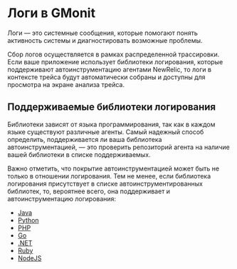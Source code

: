 # Логи в GMonit

Логи — это системные сообщения, которые помогают понять активность системы и диагностировать возможные проблемы.

Сбор логов осуществляется в рамках распределенной трассировки. Если ваше приложение использует библиотеки логирования, которые поддерживают автоинструментацию агентами NewRelic, то логи в контексте трейса будут автоматически собраны и доступны для просмотра на экране анализа трейса.

## Поддерживаемые библиотеки логирования

Библиотеки зависят от языка программирования, так как в каждом языке существуют различные агенты. Самый надежный способ определить, поддерживается ли ваша библиотека автоинструментацией, — это проверить репозиторий агента на наличие вашей библиотеки в списке поддерживаемых.

Важно отметить, что покрытие автоинструментацией может быть не только в отношении логирования. Тем не менее, если библиотека логирования присутствует в списке автоинструментированных библиотек, то, вероятнее всего, она поддерживает и автоинструментацию логирования:
 
 - [Java](https://github.com/newrelic/newrelic-java-agent/tree/main/instrumentation)
 - [Python](https://github.com/newrelic/newrelic-python-agent/tree/main/newrelic/hooks)
 - [PHP](https://github.com/newrelic/newrelic-php-agent/tree/main/agent)
 - [Go](https://github.com/newrelic/go-agent/tree/master/v3/integrations)
 - [.NET](https://github.com/newrelic/newrelic-dotnet-agent/blob/main/src/Agent/NewRelic/Agent/Extensions/NewRelic.Agent.Extensions/Logging/LogProviders.cs#L15)
 - [Ruby](https://github.com/newrelic/newrelic-ruby-agent/tree/dev/lib/new_relic/agent/instrumentation)
 - [NodeJS](https://github.com/newrelic/node-newrelic/tree/main/lib/instrumentation)